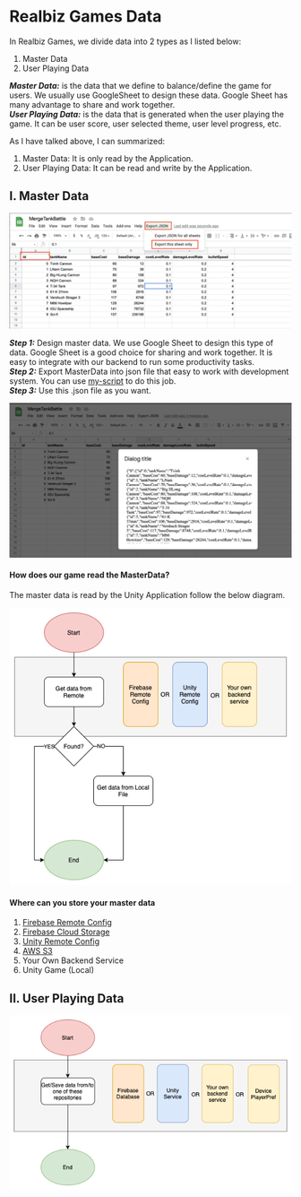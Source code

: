 # Realbiz Games Data
  
In Realbiz Games, we divide data into 2 types as I listed below:
1. Master Data
2. User Playing Data
  
***Master Data:*** is the data that we define to balance/define the game for users. We usually use GoogleSheet to design these data. Google Sheet has many advantage to share and work together.  
***User Playing Data:*** is the data that is generated when the user playing the game. It can be user score, user selected theme, user level progress, etc.
  
As I have talked above, I can summarized:
1. Master Data: It is only read by the Application.
2. User Playing Data: It can be read and write by the Application.


## I. Master Data
  
![Design Data with GoogleSheet](Tools~/Sample.png)

***Step 1:*** Design master data. We use Google Sheet to design this type of data. Google Sheet is a good choice for sharing and work together. It is easy to integrate with our backend to run some productivity tasks.  
***Step 2:*** Export MasterData into json file that easy to work with development system. You can use [my-script](Tools~/google_sheet_export_json_tool_script.js) to do this job.  
***Step 3:*** Use this .json file as you want.  
  
![Design Data with GoogleSheet](Tools~/Result.png)
  
#### How does our game read the MasterData?
  
The master data is read by the Unity Application follow the below diagram.
  
![Read Master Data](Images~/RealBizGames_Analysis-_MasterData.png)

#### Where can you store your master data
1. [Firebase Remote Config](https://firebase.google.com/products/remote-config)
2. [Firebase Cloud Storage](https://firebase.google.com/docs/storage)
3. [Unity Remote Config](https://unity.com/remote-config)
4. [AWS S3](https://aws.amazon.com/s3/)
5. Your Own Backend Service
6. Unity Game (Local)

## II. User Playing Data

![Read Write User Playing Data](Images~/RealBizGames_Analysis-UserPlayingData.png)

